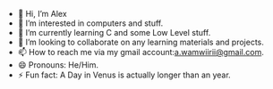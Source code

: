 - 👋 Hi, I’m Alex
- 👀 I’m interested in computers and stuff.
- 🌱 I’m currently learning C and some Low Level stuff.
- 💞️ I’m looking to collaborate on any learning materials and projects.
- 📫 How to reach me via my gmail account:a.wamwiirii@gmail.com.
- 😄 Pronouns: He/Him.
- ⚡ Fun fact: A Day in Venus is actually longer than an year.

<!---
wamwirii/wamwirii is a ✨ special ✨ repository because its `README.md` (this file) appears on your GitHub profile.
You can click the Preview link to take a look at your changes.
--->
